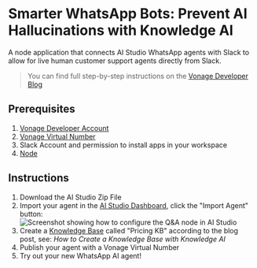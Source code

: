 # Smarter WhatsApp Bots: Prevent AI Hallucinations with Knowledge AI
A node application that connects AI Studio WhatsApp agents with Slack to allow for live human customer support agents directly from Slack.

> You can find full step-by-step instructions on the [Vonage Developer Blog](https://developer.vonage.com/en/blog)

## Prerequisites
1. [Vonage Developer Account](https://developer.vonage.com/sign-up)
2. [Vonage Virtual Number](https://dashboard.nexmo.com/your-numbers)
3. Slack Account and permission to install apps in your workspace
4. [Node](https://nodejs.org/en/download) 


## Instructions
1. Download the AI Studio Zip File
2. Import your agent in the [AI Studio Dashboard](https://studio.ai.vonage.com/agents), click the "Import Agent" button:
![Screenshot showing how to configure the Q&A node in AI Studio](https://studio.docs.ai.vonage.com/~gitbook/image?url=https%3A%2F%2F3877181490-files.gitbook.io%2F%7E%2Ffiles%2Fv0%2Fb%2Fgitbook-x-prod.appspot.com%2Fo%2Fspaces%252F-L_81A0PNZfdawu_TPAO%252Fuploads%252Fbb9qcoiWm2RKB6t9LMPx%252FScreen%2520Shot%25202022-05-23%2520at%252019.02.54.png%3Falt%3Dmedia%26token%3D08394646-a73b-4522-9d57-b80121e1f7cf&width=768&dpr=1&quality=100&sign=def52e6a&sv=2)
3. Create a [Knowledge Base](https://studio.docs.ai.vonage.com/ai-studio/knowledge-ai) called "Pricing KB" according to the blog post, see: _How to Create a Knowledge Base with Knowledge AI_
4. Publish your agent with a Vonage Virtual Number
5. Try out your new WhatsApp AI agent!
